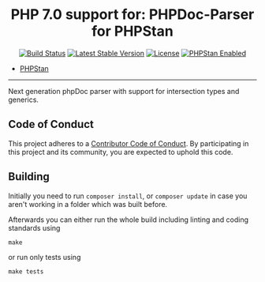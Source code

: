 <h1 align="center">PHP 7.0 support for: PHPDoc-Parser for PHPStan</h1>

<p align="center">
	<a href="https://github.com/phpstan/phpdoc-parser/actions"><img src="https://github.com/phpstan/phpdoc-parser/workflows/Build/badge.svg" alt="Build Status"></a>
	<a href="https://packagist.org/packages/phpstan/phpdoc-parser"><img src="https://poser.pugx.org/phpstan/phpdoc-parser/v/stable" alt="Latest Stable Version"></a>
	<a href="https://choosealicense.com/licenses/mit/"><img src="https://poser.pugx.org/phpstan/phpstan/license" alt="License"></a>
	<a href="https://phpstan.org/"><img src="https://img.shields.io/badge/PHPStan-enabled-brightgreen.svg?style=flat" alt="PHPStan Enabled"></a>
</p>

* [PHPStan](https://phpstan.org)

------

Next generation phpDoc parser with support for intersection types and generics.

## Code of Conduct

This project adheres to a [Contributor Code of Conduct](CODE_OF_CONDUCT.md). By participating in this project and its community, you are expected to uphold this code.

## Building

Initially you need to run `composer install`, or `composer update` in case you aren't working in a folder which was built before.

Afterwards you can either run the whole build including linting and coding standards using

    make

or run only tests using

    make tests

